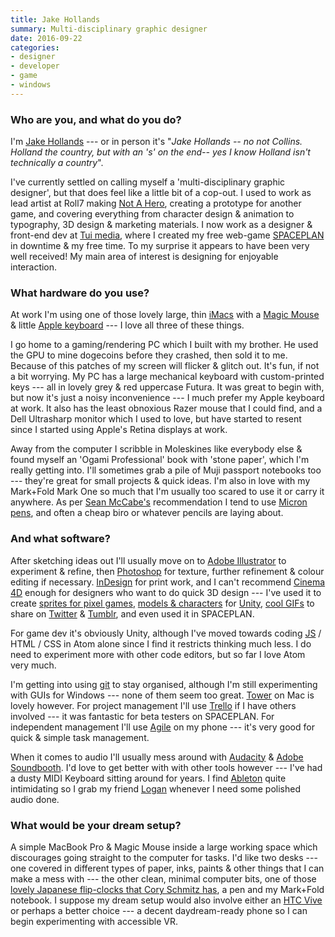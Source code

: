 ```yaml
---
title: Jake Hollands
summary: Multi-disciplinary graphic designer
date: 2016-09-22
categories:
- designer
- developer
- game
- windows
---
```


### Who are you, and what do you do?

I'm [Jake Hollands](http://jhollands.co.uk/ "Jake's website.") --- or in person it's "_Jake Hollands -- no not Collins. Holland the country, but with an 's' on the end-- yes I know Holland isn't technically a country_".

I've currently settled on calling myself a 'multi-disciplinary graphic designer', but that does feel like a little bit of a cop-out. I used to work as lead artist at Roll7 making [Not A Hero][not-a-hero], creating a prototype for another game, and covering everything from character design & animation to typography, 3D design & marketing materials. I now work as a designer & front-end dev at [Tui media](https://www.tuimedia.com/ "A web agency in "), where I created my free web-game [SPACEPLAN][] in downtime & my free time. To my surprise it appears to have been very well received! My main area of interest is designing for enjoyable interaction.

### What hardware do you use?

At work I'm using one of those lovely large, thin [iMacs][imac] with a [Magic Mouse][magic-mouse] & little [Apple keyboard][keyboard] --- I love all three of these things. 

I go home to a gaming/rendering PC which I built with my brother. He used the GPU to mine dogecoins before they crashed, then sold it to me. Because of this patches of my screen will flicker & glitch out. It's fun, if not a bit worrying. My PC has a large mechanical keyboard with custom-printed keys --- all in lovely grey & red uppercase Futura. It was great to begin with, but now it's just a noisy inconvenience --- I much prefer my Apple keyboard at work. It also has the least obnoxious Razer mouse that I could find, and a Dell Ultrasharp monitor which I used to love, but have started to resent since I started using Apple's Retina displays at work.

Away from the computer I scribble in Moleskines like everybody else & found myself an 'Ogami Professional' book with 'stone paper', which I'm really getting into. I'll sometimes grab a pile of Muji passport notebooks too --- they're great for small projects & quick ideas. I'm also in love with my Mark+Fold Mark One so much that I'm usually too scared to use it or carry it anywhere. As per [Sean McCabe's](https://seanwes.com/2013/hand-lettering-pens-pencils-brushes/ "Sean's article about hand lettering.") recommendation I tend to use [Micron pens][pigma-micron], and often a cheap biro or whatever pencils are laying about.

### And what software?

After sketching ideas out I'll usually move on to [Adobe Illustrator][illustrator] to experiment & refine, then [Photoshop][] for texture, further refinement & colour editing if necessary. [InDesign][] for print work, and I can't recommend [Cinema 4D][cinema-4d] enough for designers who want to do quick 3D design --- I've used it to create [sprites for pixel games](http://jhollands.co.uk/wp-content/uploads/anim_chopper1.gif "Jake's helicopter animation."), [models & characters](http://jhollands.co.uk/projects/idle-exhibition-play/ "Jake's experimental game.") for [Unity][], [cool GIFs](http://jhollands.co.uk/wp-content/uploads/spaceX_web.gif "Jake's spaceship animation.") to share on [Twitter][] & [Tumblr][],  and even used it in SPACEPLAN.

For game dev it's obviously Unity, although I've moved towards coding [JS][javascript] / HTML / CSS in Atom alone since I find it restricts thinking much less. I do need to experiment more with other code editors, but so far I love Atom very much.

I'm getting into using [git][] to stay organised, although I'm still experimenting with GUIs for Windows --- none of them seem too great. [Tower][] on Mac is lovely however. For project management I'll use [Trello][] if I have others involved --- it was fantastic for beta testers on SPACEPLAN. For independent management I'll use [Agile][agile-tasks-android] on my phone --- it's very good for quick & simple task management.

When it comes to audio I'll usually mess around with [Audacity][] & [Adobe Soundbooth][soundbooth]. I'd love to get better with with other tools however --- I've had a dusty MIDI Keyboard sitting around for years. I find [Ableton][live] quite intimidating so I grab my friend [Logan](https://twitter.com/logeyg "Logan's Twitter account.") whenever I need some polished audio done.

### What would be your dream setup?

A simple MacBook Pro & Magic Mouse inside a large working space which discourages going straight to the computer for tasks. I'd like two desks --- one covered in different types of paper, inks, paints & other things that I can make a mess with --- the other clean, minimal computer bits, one of those [lovely Japanese flip-clocks that Cory Schmitz has](http://beautifulpixels.com/wp-content/uploads/2013/10/cory-schmitz-dialogue-bp-720x340.jpg "A picture of Cory's desk."), a pen and my Mark+Fold notebook. I suppose my dream setup would also involve either an [HTC Vive][vive] or perhaps a better choice --- a decent daydream-ready phone so I can begin experimenting with accessible VR.

[agile-tasks-android]: https://play.google.com/store/apps/details?id=com.sauce.agile&hl=en "A task management app."
[audacity]: https://sourceforge.net/projects/audacity/ "An open-source, cross-platform audio editor."
[cinema-4d]: http://web.archive.org/web/20160602174133/http://www.maxon.net/en/products/cinema-4d-prime/who-should-use-it.html "3D rendering software."
[git]: https://git-scm.com/ "A version control system."
[illustrator]: https://www.adobe.com/products/illustrator.html "A vector graphics editor."
[imac]: https://www.apple.com/imac-24/ "An all-in-one computer."
[indesign]: https://www.adobe.com/products/indesign.html "A desktop/web publishing application."
[javascript]: https://en.wikipedia.org/wiki/JavaScript "An interpreted scripting language."
[keyboard]: https://www.apple.com/us/shop/goto/mac/accessories "The keyboard."
[live]: https://www.ableton.com/en/live/ "Musical creation software."
[magic-mouse]: https://en.wikipedia.org/wiki/Magic_Mouse "A multi-touch mouse."
[not-a-hero]: http://www.notahe.ro "A video game about an assassin/political campaign manager."
[photoshop]: https://www.adobe.com/products/photoshop.html "A bitmap image editor."
[pigma-micron]: http://web.archive.org/web/20200719070910/http://sakuraofamerica.com:80/pen-archival "A technical pen with archival pigmented ink."
[soundbooth]: https://en.wikipedia.org/wiki/Adobe_Soundbooth "Audio editing software."
[spaceplan]: http://jhollands.co.uk/spaceplan/ "A web-based clicky game set in space."
[tower]: https://www.git-tower.com/ "A Mac GUI for Git."
[trello]: https://trello.com/ "A project management service."
[tumblr]: https://www.tumblr.com/ "An online personal publishing platform."
[twitter]: http://web.archive.org/web/20230525035323/https://twitter.com/ "An online micro-blogging platform."
[unity]: https://unity.com/products "A cross-platform game development tool."
[vive]: http://web.archive.org/web/20221001014755/https://vibeapp.one/ "A SteamVR headset."
